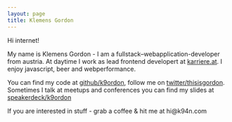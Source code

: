 ```yaml
---
layout: page
title: Klemens Gordon
---
```


Hi internet!

My name is Klemens Gordon - I am a fullstack–webapplication-developer from austria.
At daytime I work as lead frontend developert at [karriere.at](http://www.karriere.at/dev-blog). I enjoy javascript, beer and webperformance.

You can find my code at [github/k9ordon](http://github.com/k9ordon), follow me on [twitter/thisisgordon](http://twitter.com/thisisgordon). Sometimes I talk at meetups and conferences you can find my slides at [speakerdeck/k9ordon](https://speakerdeck.com/k9ordon)

If you are interested in stuff - grab a coffee & hit me at  &#104;&#105;&#064;&#107;&#057;&#052;&#110;&#046;&#099;&#111;&#109;
